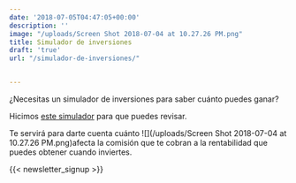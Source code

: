```yaml
---
date: '2018-07-05T04:47:05+00:00'
description: ''
image: "/uploads/Screen Shot 2018-07-04 at 10.27.26 PM.png"
title: Simulador de inversiones
draft: 'true'
url: "/simulador-de-inversiones/"


---
```

¿Necesitas un simulador de inversiones para saber cuánto puedes ganar?

Hicimos [este simulador](https://fintual.cl/simulador/?utm_source=edu.fintual.cl&utm_medium=referral&utm_campaign=consideration&utm_content=simula+inver-151) para que puedes revisar.

Te servirá para darte cuenta cuánto ![](/uploads/Screen Shot 2018-07-04 at 10.27.26 PM.png)afecta la comisión que te cobran a la rentabilidad que puedes obtener cuando inviertes.

 {{< newsletter_signup >}}